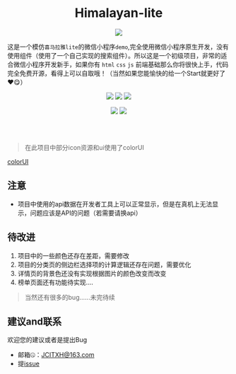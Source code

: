 <h1 align="center">Himalayan-lite</h1>
<p align="center"><img src="https://img.shields.io/badge/version-1.0-red.svg"></p>

这是一个模仿`喜马拉雅lite`的微信小程序`demo`,完全使用微信小程序原生开发，没有使用组件（使用了一个自己实现的搜索组件）。所以这是一个初级项目，非常的适合微信小程序开发新手，如果你有 `html` `css` `js` 前端基础那么你将很快上手，代码完全免费开源，看得上可以自取哦！（当然如果您能愉快的给一个Start就更好了❤😋）

<p align="center">
 <img src="https://cdn.nlark.com/yuque/0/2019/jpeg/282518/1577452507652-assets/web-upload/15427243-b34d-4638-b6cc-8db2e0710760.jpeg?x-oss-process=image/resize,w_275"/>
<img src="https://cdn.nlark.com/yuque/0/2019/png/282518/1577452507594-assets/web-upload/74797502-3828-4a27-8906-385d630f6dce.png?x-oss-process=image/resize,w_275"/>
 <img src=https://cdn.nlark.com/yuque/0/2019/png/282518/1577452507562-assets/web-upload/11b1064e-2a26-4ba0-b2f2-600d76d30f6e.png?x-oss-process=image/resize,w_275"/>
</p>


<p align="center">
<img src="https://cdn.nlark.com/yuque/0/2019/png/282518/1577452507524-assets/web-upload/223d201d-d72c-4839-a71b-b9b4e9c206db.png?x-oss-process=image/resize,w_275"/>
 <img src=https://cdn.nlark.com/yuque/0/2019/png/282518/1577452507562-assets/web-upload/11b1064e-2a26-4ba0-b2f2-600d76d30f6e.png?x-oss-process=image/resize,w_275"/>
</p>
<br/><br/>

> 在此项目中部分icon资源和ui使用了colorUI

[colorUI](https://github.com/weilanwl/ColorUI)

## 注意

* 项目中使用的api数据在开发者工具上可以正常显示，但是在真机上无法显示，问题应该是API的问题（若需要请换api） 


## 待改进

1. 项目中的一些颜色还存在差距，需要修改
2. 项目的分类页的侧边栏选择项的计算逻辑还存在问题，需要优化
3. 详情页的背景色还没有实现根据图片的颜色改变而改变
4. 榜单页面还有功能待实现....

> 当然还有很多的bug......未完待续

## 建议and联系

欢迎您的建议或者是提出Bug

  * 邮箱🤐：JCITXH@163.com
  * 提[issue](https://github.com/Notobey/Himalayan-lite/issues)
